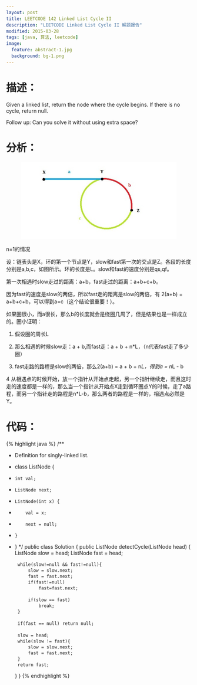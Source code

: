 ```yaml
---
layout: post
title: LEETCODE 142 Linked List Cycle II
description: "LEETCODE Linked List Cycle II 解题报告"
modified: 2015-03-28
tags: [java, 算法, leetcode]
image:
  feature: abstract-1.jpg
  background: bg-1.png
---
```


# 描述：
Given a linked list, return the node where the cycle begins. If there is no cycle, return null.

Follow up:
Can you solve it without using extra space?

<!--more-->

# 分析：

<figure>
    <a href="/images/post/2015-03-28-1.png"><img src="/images/post/2015-03-28-1.jpg" alt=""></a>
</figure>

n=1的情况

设：链表头是X，环的第一个节点是Y，slow和fast第一次的交点是Z。各段的长度分别是a,b,c，如图所示。环的长度是L。slow和fast的速度分别是qs,qf。

第一次相遇时slow走过的距离：a+b，fast走过的距离：a+b+c+b。

因为fast的速度是slow的两倍，所以fast走的距离是slow的两倍，有 2(a+b) = a+b+c+b，可以得到a=c（这个结论很重要！）。

如果圈很小，而a很长，那么b的长度就会是绕圈几周了，但是结果也是一样成立的。圈小证明：

1.  假设圈的周长L

2. 那么相遇的时候slow走：a + b,而fast走：a + b + n*L，（n代表fast走了多少圈）

3. fast走路的路程是slow的两倍，那么2(a+b) = a + b + n*L，得到a = n*L - b

4 从相遇点的时候开始，放一个指针从开始点走起，另一个指针继续走，而且这时走的速度都是一样的，那么当一个指针从开始点X走到循环圈点Y的时候，走了a路程，而另一个指针走的路程是n*L-b，那么两者的路程是一样的，相遇点必然是Y。


# 代码：
{% highlight java %}
/**
 * Definition for singly-linked list.
 * class ListNode {
 *     int val;
 *     ListNode next;
 *     ListNode(int x) {
 *         val = x;
 *         next = null;
 *     }
 * }
 */
public class Solution {
    public ListNode detectCycle(ListNode head) {
        ListNode slow = head;
        ListNode fast = head;

        while(slow!=null && fast!=null){
            slow = slow.next;
            fast = fast.next;
            if(fast!=null)
                fast=fast.next;

            if(slow == fast)
                break;
        }

        if(fast == null) return null;

        slow = head;
        while(slow != fast){
            slow = slow.next;
            fast = fast.next;
        }
        return fast;
    }
}
{% endhighlight %}